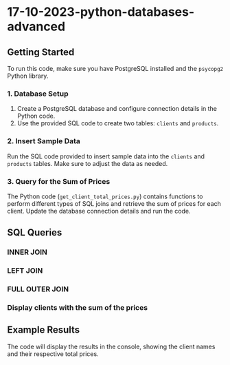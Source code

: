 # 17-10-2023-python-databases-advanced





## Getting Started

To run this code, make sure you have PostgreSQL installed and the `psycopg2` Python library.

### 1. Database Setup

1. Create a PostgreSQL database and configure connection details in the Python code.
2. Use the provided SQL code to create two tables: `clients` and `products`.


### 2. Insert Sample Data

Run the SQL code provided to insert sample data into the `clients` and `products` tables. Make sure to adjust the data as needed.

### 3. Query for the Sum of Prices

The Python code (`get_client_total_prices.py`) contains functions to perform different types of SQL joins and retrieve the sum of prices for each client. Update the database connection details and run the code.

## SQL Queries

### INNER JOIN


### LEFT JOIN


### FULL OUTER JOIN

### Display clients with the sum of the prices

## Example Results

The code will display the results in the console, showing the client names and their respective total prices.



